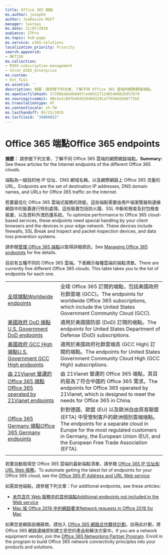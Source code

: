 ```yaml
---
title: Office 365 端點
ms.author: josephd
author: JoeDavies-MSFT
manager: laurawi
ms.date: 11/07/2018
audience: ITPro
ms.topic: hub-page
ms.service: o365-solutions
localization_priority: Priority
search.appverid:
- MET150
ms.collection:
- M365-subscription-management
- Strat_O365_Enterprise
ms.custom:
- Ent_TLGs
ms.assetid: ''
description: 摘要：請參閱下列文章，了解不同 Office 365 雲端的網際網路端點。
ms.openlocfilehash: 372986a8ed6b8d7ced8912712d0546082b957b79
ms.sourcegitcommit: 08e1e1c09f64926394043291a77856620d6f72b5
ms.translationtype: HT
ms.contentlocale: zh-TW
ms.lasthandoff: 05/15/2019
ms.locfileid: "34069652"
---
```

# <a name="office-365-endpoints"></a><span data-ttu-id="d699b-103">Office 365 端點</span><span class="sxs-lookup"><span data-stu-id="d699b-103">Office 365 endpoints</span></span>

<span data-ttu-id="d699b-104">**摘要：** 請參閱下列文章，了解不同 Office 365 雲端的網際網路端點。</span><span class="sxs-lookup"><span data-stu-id="d699b-104">**Summary:** See these articles for the Internet endpoints of the different Office 365 clouds.</span></span>
  
<span data-ttu-id="d699b-105">端點為一組目的地 IP 位址、DNS 網域名稱，以及網際網路上 Office 365 流量的 URL。</span><span class="sxs-lookup"><span data-stu-id="d699b-105">Endpoints are the set of destination IP addresses, DNS domain names, and URLs for Office 365 traffic on the Internet.</span></span> 

<span data-ttu-id="d699b-p101">若要最佳化 Office 365 雲端式服務的效能，這些端點需要由用戶端瀏覽器和邊緣網路中的裝置進行特別處理。這些裝置包括防火牆、SSL 中斷和檢查及封包檢查裝置，以及資料外洩防護系統。</span><span class="sxs-lookup"><span data-stu-id="d699b-p101">To optimize performance to Office 365 cloud-based services, these endpoints need special handling by your client browsers and the devices in your edge network. These devices include firewalls, SSL Break and Inspect and packet inspection devices, and data loss prevention systems.</span></span>

<span data-ttu-id="d699b-108">請參閱[管理 Office 365 端點](managing-office-365-endpoints.md)以取得詳細資訊。</span><span class="sxs-lookup"><span data-stu-id="d699b-108">See [Managing Office 365 endpoints](managing-office-365-endpoints.md) for the details.</span></span>

<span data-ttu-id="d699b-p102">目前有五種不同的 Office 365 雲端。下表顯示每種雲端的端點清單。</span><span class="sxs-lookup"><span data-stu-id="d699b-p102">There are currently five different Office 365 clouds. This table takes you to the list of endpoints for each one.</span></span>

|||
|:-------|:-----|
| [<span data-ttu-id="d699b-111">全球端點</span><span class="sxs-lookup"><span data-stu-id="d699b-111">Worldwide endpoints</span></span>](urls-and-ip-address-ranges.md) | <span data-ttu-id="d699b-112">全球 Office 365 訂閱的端點，包括美國政府社群雲端 (GCC)。</span><span class="sxs-lookup"><span data-stu-id="d699b-112">The endpoints for worldwide Office 365 subscriptions, which include the United States Government Community Cloud (GCC).</span></span> |
| [<span data-ttu-id="d699b-113">美國政府 DoD 端點</span><span class="sxs-lookup"><span data-stu-id="d699b-113">U.S. Government DoD endpoints</span></span>](office-365-u-s-government-dod-endpoints.md) | <span data-ttu-id="d699b-114">適用於美國國防部 (DoD) 訂閱的端點。</span><span class="sxs-lookup"><span data-stu-id="d699b-114">The endpoints for United States Department of Defense (DoD) subscriptions.</span></span> |
| [<span data-ttu-id="d699b-115">美國政府 GCC High 端點</span><span class="sxs-lookup"><span data-stu-id="d699b-115">U.S. Government GCC High endpoints</span></span>](office-365-u-s-government-gcc-high-endpoints.md) | <span data-ttu-id="d699b-116">適用於美國政府社群雲端高 (GCC High) 訂閱的端點。</span><span class="sxs-lookup"><span data-stu-id="d699b-116">The endpoints for United States Government Community Cloud High (GCC High) subscriptions.</span></span> |
| [<span data-ttu-id="d699b-117">由 21Vianet 營運的 Office 365 端點</span><span class="sxs-lookup"><span data-stu-id="d699b-117">Office 365 operated by 21Vianet endpoints</span></span>](urls-and-ip-address-ranges-21vianet.md) | <span data-ttu-id="d699b-118">由 21Vianet 營運的 Office 365 端點，其目的是為了符合中國的 Office 365 需求。</span><span class="sxs-lookup"><span data-stu-id="d699b-118">The endpoints for Office 365 operated by 21Vianet, which is designed to meet the needs for Office 365 in China.</span></span> |
| [<span data-ttu-id="d699b-119">Office 365 Germany 端點</span><span class="sxs-lookup"><span data-stu-id="d699b-119">Office 365 Germany endpoints</span></span>](office-365-germany-endpoints.md) | <span data-ttu-id="d699b-120">針對德國、歐盟 (EU) 以及歐洲自由貿易聯盟 (EFTA) 中受管制客戶的歐洲個別雲端端點。</span><span class="sxs-lookup"><span data-stu-id="d699b-120">The endpoints for a separate cloud in Europe for the most regulated customers in Germany, the European Union (EU), and the European Free Trade Association (EFTA).</span></span> |
|||

<span data-ttu-id="d699b-121">若要自動取得您 Office 365 雲端的最新端點清單，請參閱 [Office 365 IP 位址和 URL Web 服務](office-365-ip-web-service.md)。</span><span class="sxs-lookup"><span data-stu-id="d699b-121">To automate getting the latest list of endpoints for your Office 365 cloud, see the [Office 365 IP Address and URL Web service](office-365-ip-web-service.md).</span></span>

<span data-ttu-id="d699b-122">如需其他端點，請參閱下列文章：</span><span class="sxs-lookup"><span data-stu-id="d699b-122">For additional endpoints, see these articles:</span></span>

- [<span data-ttu-id="d699b-123">未包含在 Web 服務中的其他端點</span><span class="sxs-lookup"><span data-stu-id="d699b-123">Additional endpoints not included in the Web service</span></span>](additional-office365-ip-addresses-and-urls.md)
- [<span data-ttu-id="d699b-124">Mac 版 Office 2016 中的網路要求</span><span class="sxs-lookup"><span data-stu-id="d699b-124">Network requests in Office 2016 for Mac</span></span>](network-requests-in-office-2016-for-mac.md)

<span data-ttu-id="d699b-p103">如果您是網路設備廠商，請加入 [Office 365 網路合作夥伴計劃](office-365-networking-partner-program.md)。註冊此計劃，將 Office 365 網路連線原則建立至您的產品和解決方案中。</span><span class="sxs-lookup"><span data-stu-id="d699b-p103">If you are a network equipment vendor, join the [Office 365 Networking Partner Program](office-365-networking-partner-program.md). Enroll in the program to build Office 365 network connectivity principles into your products and solutions.</span></span> 
